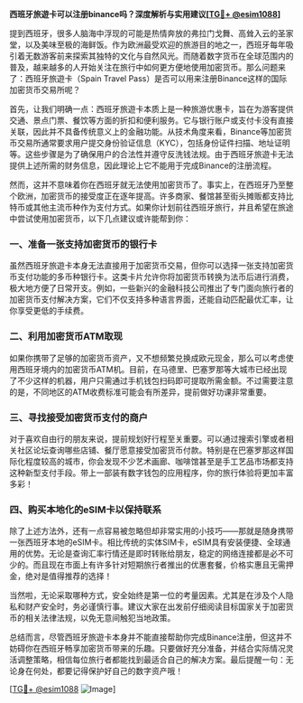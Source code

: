 **西班牙旅遊卡可以注册binance吗？深度解析与实用建议[[TG💪+ @esim1088](https://t.me/s/esim1088)]**

提到西班牙，很多人脑海中浮现的可能是热情奔放的弗拉门戈舞、高耸入云的圣家堂，以及美味至极的海鲜饭。作为欧洲最受欢迎的旅游目的地之一，西班牙每年吸引着无数游客前来探索其独特的文化与自然风光。而随着数字货币在全球范围内的普及，越来越多的人开始关注在旅行中如何更方便地使用加密货币。那么问题来了：西班牙旅遊卡（Spain Travel Pass）是否可以用来注册Binance这样的国际加密货币交易所呢？

首先，让我们明确一点：西班牙旅遊卡本质上是一种旅游优惠卡，旨在为游客提供交通、景点门票、餐饮等方面的折扣和便利服务。它与银行账户或支付卡没有直接关联，因此并不具备传统意义上的金融功能。从技术角度来看，Binance等加密货币交易所通常要求用户提交身份验证信息（KYC），包括身份证件扫描、地址证明等。这些步骤是为了确保用户的合法性并遵守反洗钱法规。由于西班牙旅遊卡无法提供上述所需的财务信息，因此理论上它不能用于完成Binance的注册流程。

然而，这并不意味着你在西班牙就无法使用加密货币了。事实上，在西班牙乃至整个欧洲，加密货币的接受度正在逐年提高。许多商家、餐馆甚至街头摊贩都支持比特币或其他主流币种作为支付方式。如果你计划前往西班牙旅行，并且希望在旅途中尝试使用加密货币，以下几点建议或许能帮到你：

### **一、准备一张支持加密货币的银行卡**
虽然西班牙旅遊卡本身无法直接用于加密货币交易，但你可以选择一张支持加密货币支付功能的多币种银行卡。这类卡片允许你将加密货币转换为法币后进行消费，极大地方便了日常开支。例如，一些新兴的金融科技公司推出了专门面向旅行者的加密货币支付解决方案，它们不仅支持多种语言界面，还能自动匹配最优汇率，让你享受更低的手续费。

### **二、利用加密货币ATM取现**
如果你携带了足够的加密货币资产，又不想频繁兑换成欧元现金，那么可以考虑使用西班牙境内的加密货币ATM机。目前，在马德里、巴塞罗那等大城市已经出现了不少这样的机器，用户只需通过手机钱包扫码即可提取所需金额。不过需要注意的是，不同地区的ATM收费标准可能会有所差异，提前做好功课非常重要。

### **三、寻找接受加密货币支付的商户**
对于喜欢自由行的朋友来说，提前规划好行程至关重要。可以通过搜索引擎或者相关社区论坛查询哪些店铺、餐厅愿意接受加密货币付款。特别是在巴塞罗那这样国际化程度较高的城市，你会发现不少艺术画廊、咖啡馆甚至是手工艺品市场都支持这种新型支付手段。带上一部装有数字钱包的应用程序，你的旅行体验将更加丰富多彩！

### **四、购买本地化的eSIM卡以保持联系**
除了上述方法外，还有一点容易被忽略但却非常实用的小技巧——那就是随身携带一张西班牙本地的eSIM卡。相比传统的实体SIM卡，eSIM具有安装便捷、全球通用的优势。无论是查询汇率行情还是即时转账给朋友，稳定的网络连接都是必不可少的。而且现在市面上有许多针对短期旅行者推出的优惠套餐，价格实惠且无需押金，绝对是值得推荐的选择！

当然啦，无论采取哪种方式，安全始终是第一位的考量因素。尤其是在涉及个人隐私和财产安全时，务必谨慎行事。建议大家在出发前仔细阅读目标国家关于加密货币的相关法律法规，以免无意间触犯当地政策。

总结而言，尽管西班牙旅遊卡本身并不能直接帮助你完成Binance注册，但这并不妨碍你在西班牙畅享加密货币带来的乐趣。只要做好充分准备，并结合实际情况灵活调整策略，相信每位旅行者都能找到最适合自己的解决方案。最后提醒一句：无论身在何处，都要记得保护好自己的数字资产哦！

[[TG💪+ @esim1088](https://t.me/s/esim1088) ![Image](https://i.postimg.cc/4NQfJmqS/Snipaste-2025-05-13-00-14-12.png)]